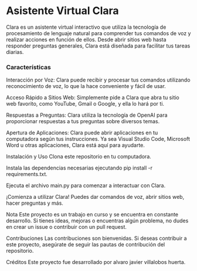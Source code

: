 
<h1> Asistente Virtual Clara </h1>


</h2>Clara es un asistente virtual interactivo que utiliza la tecnología de procesamiento de lenguaje natural para comprender tus comandos de voz y realizar acciones en función de ellos. Desde abrir sitios web hasta responder preguntas generales, Clara está diseñada para facilitar tus tareas diarias.</h2>

<h3>Características</h3>
Interacción por Voz: Clara puede recibir y procesar tus comandos utilizando reconocimiento de voz, lo que la hace conveniente y fácil de usar.

Acceso Rápido a Sitios Web: Simplemente pide a Clara que abra tu sitio web favorito, como YouTube, Gmail o Google, y ella lo hará por ti.

Respuestas a Preguntas: Clara utiliza la tecnología de OpenAI para proporcionar respuestas a tus preguntas sobre diversos temas.

Apertura de Aplicaciones: Clara puede abrir aplicaciones en tu computadora según tus instrucciones. Ya sea Visual Studio Code, Microsoft Word u otras aplicaciones, Clara está aquí para ayudarte.

Instalación y Uso
Clona este repositorio en tu computadora.

Instala las dependencias necesarias ejecutando pip install -r requirements.txt.

Ejecuta el archivo main.py para comenzar a interactuar con Clara.

¡Comienza a utilizar Clara! Puedes dar comandos de voz, abrir sitios web, hacer preguntas y más.

Nota
Este proyecto es un trabajo en curso y se encuentra en constante desarrollo. Si tienes ideas, mejoras o encuentras algún problema, no dudes en crear un issue o contribuir con un pull request.

Contribuciones
Las contribuciones son bienvenidas. Si deseas contribuir a este proyecto, asegúrate de seguir las pautas de contribución del repositorio.

Créditos
Este proyecto fue desarrollado por alvaro javier villalobos huerta.
